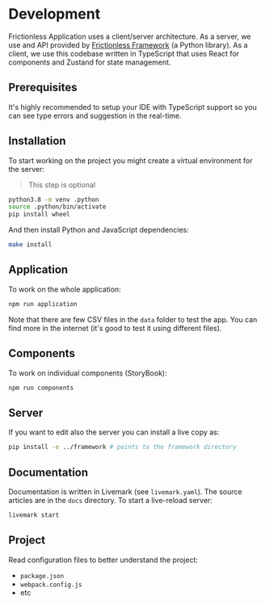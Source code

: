 # Development

Frictionless Application uses a client/server architecture. As a server, we use and API provided by [Frictionless Framework](https://framework.frictionlessdata.io/) (a Python library). As a client, we use this codebase written in TypeScript that uses React for components and Zustand for state management.

## Prerequisites

It's highly recommended to setup your IDE with TypeScript support so you can see type errors and suggestion in the real-time.

## Installation

To start working on the project you might create a virtual environment for the server:

> This step is optional

```bash
python3.8 -m venv .python
source .python/bin/activate
pip install wheel
```

And then install Python and JavaScript dependencies:

```bash
make install
```

## Application

To work on the whole application:

```bash
npm run application
```

Note that there are few CSV files in the `data` folder to test the app. You can find more in the internet (it's good to test it using different files).

## Components

To work on individual components (StoryBook):

```bash
npm run components
```

## Server

If you want to edit also the server you can install a live copy as:

```bash
pip install -e ../framework # points to the framework directory
```

## Documentation

Documentation is written in Livemark (see `livemark.yaml`). The source articles are in the `docs` directory. To start a live-reload server:

```bash
livemark start
```

## Project

Read configuration files to better understand the project:
- `package.json`
- `webpack.config.js`
- etc
